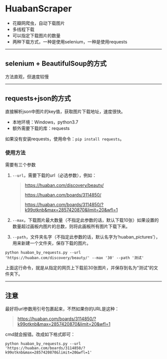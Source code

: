 # HuabanScraper
* 花瓣网爬虫，自动下载图片
* 多线程下载
* 可以指定下载图片的数量
* 两种下载方式，一种是使用selenium，一种是使用requests

---

## selenium + BeautifulSoup的方式

方法直观，但速度较慢

---

## requests+json的方式

直接解析json中图片的key值，获取图片下载地址，速度很快。

* 本地环境：Windows，python3.7
* 额外需要下载的库：requests

如果没有安装requests，使用命令：`pip install requests`。

### 使用方法

需要有三个参数

1. `--url`，需要下载的url（必选参数），例如：

   > https://huaban.com/discovery/beauty/
   >
   > https://huaban.com/boards/3114850/
   >
   > https://huaban.com/boards/3114850/?k99otknb&max=2857420870&limit=20&wfl=1

2. `--max`，下载图片最大数量（不指定此参数的话，默认下载10张）如果设置的数量超过画板内图片的总数，则将此画板所有图片下载下来。

3. `--path`，文件夹名字（不指定此参数的话，默认名字为‘huaban_pictures’），用来新建一个文件夹，保存下载的图片。

```
python huaban_by_requests.py --url 'https://huaban.com/discovery/beauty/' --max '30' --path '测试'
```

上面这行命令，就是从指定的网页上下载前30张图片，并保存到名为“测试”的文件夹下。

---

## 注意

最好将url参数用引号包裹起来，不然如果你的URL是这种：

>https://huaban.com/boards/3114850/?k99otknb&max=2857420870&limit=20&wfl=1

cmd就会报错。改成如下格式即可：

```
python huaban_by_requests.py --url 'https://huaban.com/boards/3114850/?k99otknb&max=2857420870&limit=20&wfl=1'
```

